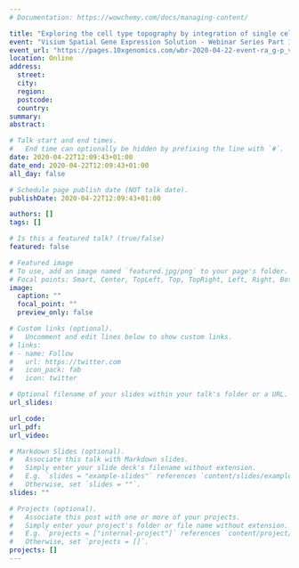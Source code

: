 ```yaml
---
# Documentation: https://wowchemy.com/docs/managing-content/

title: "Exploring the cell type topography by integration of single cell and spatial transcriptomics data"
event: "Visium Spatial Gene Expression Solution - Webinar Series Part 1"
event_url: "https://pages.10xgenomics.com/wbr-2020-04-22-event-ra_g-p_visium-gene-expression-solution-webinar-series-1.html?cnm=&lss=other&src=email&usercampaignid=7011P000001UyHw&useroffertype=event&userrecipient=customer&userregion=emea&userresearcharea=ra_g"
location: Online
address:
  street:
  city:
  region:
  postcode:
  country:
summary:
abstract:

# Talk start and end times.
#   End time can optionally be hidden by prefixing the line with `#`.
date: 2020-04-22T12:09:43+01:00
date_end: 2020-04-22T12:09:43+01:00
all_day: false

# Schedule page publish date (NOT talk date).
publishDate: 2020-04-22T12:09:43+01:00

authors: []
tags: []

# Is this a featured talk? (true/false)
featured: false

# Featured image
# To use, add an image named `featured.jpg/png` to your page's folder. 
# Focal points: Smart, Center, TopLeft, Top, TopRight, Left, Right, BottomLeft, Bottom, BottomRight.
image:
  caption: ""
  focal_point: ""
  preview_only: false

# Custom links (optional).
#   Uncomment and edit lines below to show custom links.
# links:
# - name: Follow
#   url: https://twitter.com
#   icon_pack: fab
#   icon: twitter

# Optional filename of your slides within your talk's folder or a URL.
url_slides:

url_code:
url_pdf:
url_video:

# Markdown Slides (optional).
#   Associate this talk with Markdown slides.
#   Simply enter your slide deck's filename without extension.
#   E.g. `slides = "example-slides"` references `content/slides/example-slides.md`.
#   Otherwise, set `slides = ""`.
slides: ""

# Projects (optional).
#   Associate this post with one or more of your projects.
#   Simply enter your project's folder or file name without extension.
#   E.g. `projects = ["internal-project"]` references `content/project/deep-learning/index.md`.
#   Otherwise, set `projects = []`.
projects: []
---
```

